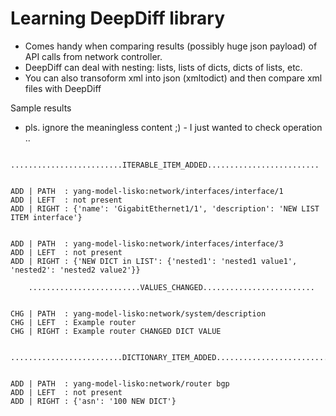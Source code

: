 # Learning DeepDiff library

- Comes handy when comparing results (possibly huge json payload) of API calls from network controller.
- DeepDiff can deal with nesting: lists, lists of dicts, dicts of lists, etc.
- You can also transoform xml into json (xmltodict) and then compare xml files with DeepDiff 

Sample results
- pls. ignore the meaningless content ;) - I just wanted to check operation ..

```
    .........................ITERABLE_ITEM_ADDED.........................


ADD | PATH  : yang-model-lisko:network/interfaces/interface/1
ADD | LEFT  : not present
ADD | RIGHT : {'name': 'GigabitEthernet1/1', 'description': 'NEW LIST ITEM interface'}


ADD | PATH  : yang-model-lisko:network/interfaces/interface/3
ADD | LEFT  : not present
ADD | RIGHT : {'NEW DICT in LIST': {'nested1': 'nested1 value1', 'nested2': 'nested2 value2'}}

    .........................VALUES_CHANGED.........................


CHG | PATH  : yang-model-lisko:network/system/description
CHG | LEFT  : Example router
CHG | RIGHT : Example router CHANGED DICT VALUE

    .........................DICTIONARY_ITEM_ADDED.........................


ADD | PATH  : yang-model-lisko:network/router bgp
ADD | LEFT  : not present
ADD | RIGHT : {'asn': '100 NEW DICT'}
